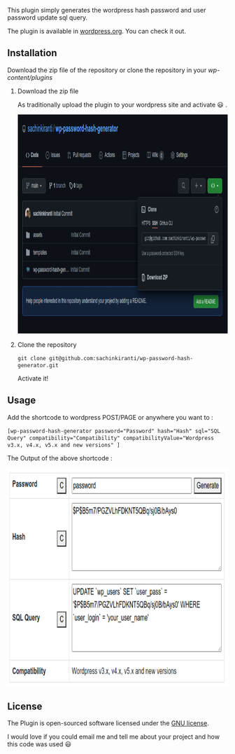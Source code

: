 This plugin simply generates the wordpress hash password and user password update sql query.

The plugin is available in [wordpress.org](https://wordpress.org/plugins/domain-age-checker-tool/). You can check it out.

## Installation

Download the zip file of the repository or clone the repository in your *wp-content/plugins*

1. Download the zip file

    As traditionally upload the plugin to your wordpress site and activate :smiley: .

    <img src="./arts/wp-password-hash-generator-download.png" alt="Download zip" width="1100" height="500" />

2. Clone the repository
    
    ```git
    git clone git@github.com:sachinkiranti/wp-password-hash-generator.git
    ```
   
    Activate it!

## Usage

Add the shortcode to wordpress POST/PAGE or anywhere you want to :

```
[wp-password-hash-generator password="Password" hash="Hash" sql="SQL Query" compatibility="Compatibility" compatibilityValue="Wordpress v3.x, v4.x, v5.x and new versions" ]
```

The Output of the above shortcode :

<img src="./arts/wp-password-hash-generator-ui.png" alt="UI of the plugin" width="1100" height="500" />

## License
The Plugin is open-sourced software licensed under the [GNU license](LICENSE).

I would love if you could email me and tell me about your project and how this code was used :smiley:
